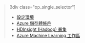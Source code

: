 > [!div class="op_single_selector"]
> * [設定環境](../articles/machine-learning/team-data-science-process/environment-setup.md)
> * [Azure 儲存體帳戶](../articles/storage/common/storage-create-storage-account.md)
> * [HDInsight (Hadoop) 叢集](../articles/machine-learning/team-data-science-process/customize-hadoop-cluster.md)
> * [Azure Machine Learning 工作區](../articles/machine-learning/studio/create-workspace.md)
> 
> 

